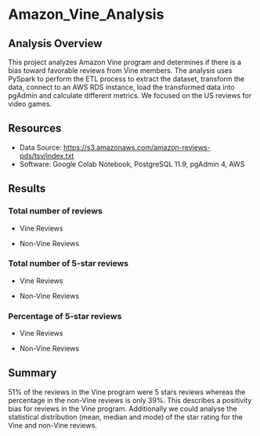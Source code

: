 # Amazon_Vine_Analysis

## Analysis Overview

This project analyzes Amazon Vine program and determines if there is a bias toward favorable reviews from Vine members.
The analysis uses PySpark to perform the ETL process to extract the dataset, transform the data, connect to an AWS RDS instance, load the transformed data into pgAdmin and calculate different metrics.
We focused on the US reviews for video games.

## Resources

* Data Source: https://s3.amazonaws.com/amazon-reviews-pds/tsv/index.txt
* Software: Google Colab Notebook, PostgreSQL 11.9, pgAdmin 4, AWS


## Results

### Total number of reviews
  * Vine Reviews
  
  * Non-Vine Reviews
  
### Total number of 5-star reviews
  * Vine Reviews
  
  * Non-Vine Reviews
  
 ### Percentage of 5-star reviews
  * Vine Reviews
  
  * Non-Vine Reviews
  
## Summary
  
51% of the reviews in the Vine program were 5 stars reviews whereas the percentage in the non-Vine reviews is only 39%. This describes a positivity bias for reviews in the Vine program.
Additionally we could analyse the statistical distribution (mean, median and mode) of the star rating for the Vine and non-Vine reviews.
